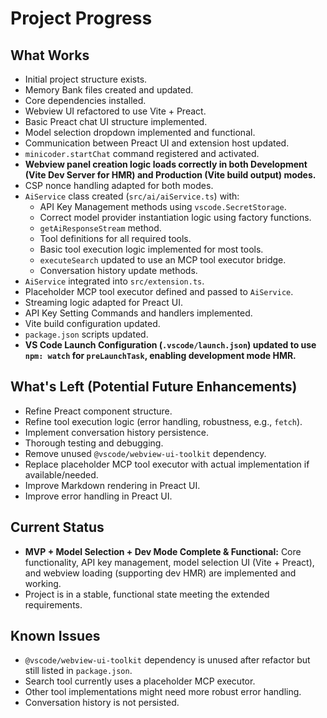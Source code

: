 # Project Progress

## What Works
- Initial project structure exists.
- Memory Bank files created and updated.
- Core dependencies installed.
- Webview UI refactored to use Vite + Preact.
- Basic Preact chat UI structure implemented.
- Model selection dropdown implemented and functional.
- Communication between Preact UI and extension host updated.
- `minicoder.startChat` command registered and activated.
- **Webview panel creation logic loads correctly in both Development (Vite Dev Server for HMR) and Production (Vite build output) modes.**
- CSP nonce handling adapted for both modes.
- `AiService` class created (`src/ai/aiService.ts`) with:
    - API Key Management methods using `vscode.SecretStorage`.
    - Correct model provider instantiation logic using factory functions.
    - `getAiResponseStream` method.
    - Tool definitions for all required tools.
    - Basic tool execution logic implemented for most tools.
    - `executeSearch` updated to use an MCP tool executor bridge.
    - Conversation history update methods.
- `AiService` integrated into `src/extension.ts`.
- Placeholder MCP tool executor defined and passed to `AiService`.
- Streaming logic adapted for Preact UI.
- API Key Setting Commands and handlers implemented.
- Vite build configuration updated.
- `package.json` scripts updated.
- **VS Code Launch Configuration (`.vscode/launch.json`) updated to use `npm: watch` for `preLaunchTask`, enabling development mode HMR.**

## What's Left (Potential Future Enhancements)
- Refine Preact component structure.
- Refine tool execution logic (error handling, robustness, e.g., `fetch`).
- Implement conversation history persistence.
- Thorough testing and debugging.
- Remove unused `@vscode/webview-ui-toolkit` dependency.
- Replace placeholder MCP tool executor with actual implementation if available/needed.
- Improve Markdown rendering in Preact UI.
- Improve error handling in Preact UI.

## Current Status
- **MVP + Model Selection + Dev Mode Complete & Functional:** Core functionality, API key management, model selection UI (Vite + Preact), and webview loading (supporting dev HMR) are implemented and working.
- Project is in a stable, functional state meeting the extended requirements.

## Known Issues
- `@vscode/webview-ui-toolkit` dependency is unused after refactor but still listed in `package.json`.
- Search tool currently uses a placeholder MCP executor.
- Other tool implementations might need more robust error handling.
- Conversation history is not persisted.
